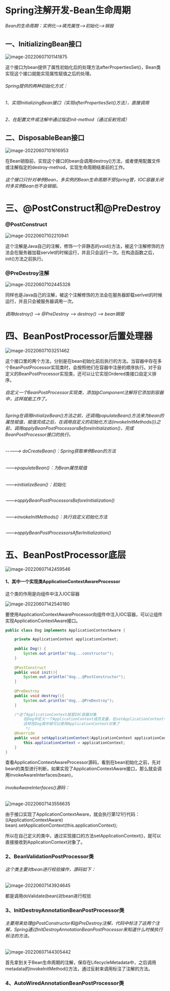 # Spring注解开发-Bean生命周期

###### Bean的生命周期：实例化-->填充属性-->初始化-->销毁

## 一、InitializingBean接口

![image-20220607101141875](C:\Users\HP\AppData\Roaming\Typora\typora-user-images\image-20220607101141875.png)

​	这个接口为bean提供了属性初始化后的处理方法afterPropertiesSet()，Bean类实现这个接口就能实现属性赋值之后的处理。

###### 	Spring提供的两种初始化方式：

###### 			1、实现InitializingBean接口（实现afterPropertiesSet()方法），直接调用

###### 			2、在配置文件或注解中通过指定init-method（通过反射完成）



## 二、DisposableBean接口

![image-20220607101616953](C:\Users\HP\AppData\Roaming\Typora\typora-user-images\image-20220607101616953.png)

​	在Bean销毁前，实现这个接口的bean会调用destroy()方法，或者使用配置文件或注解指定的destroy-method，实现生命周期结束前的工作。

###### 	这个接口只针对单例Bean，多实例的Bean生命周期不受Spring管，IOC容器关闭时多实例Bean也不会销毁。



# 三、@PostConstruct和@PreDestroy

### @PostConstruct

![image-20220607102210941](C:\Users\HP\AppData\Roaming\Typora\typora-user-images\image-20220607102210941.png)

这个注解是Java自己的注解，修饰一个非静态的void()方法，被这个注解修饰的方法会在服务器加载servlet的时候运行，并且只会运行一次。在构造函数之后，init()方法之前执行。



### @PreDestroy注解

![image-20220607102445328](C:\Users\HP\AppData\Roaming\Typora\typora-user-images\image-20220607102445328.png)

同样也是Java自己的注解，被这个注解修饰的方法会在服务器卸载serlvet的时候运行，并且只会被服务器调用一次。

###### 调用destroy() --> @PreDestroy --> destroy() --> bean销毁



# 四、BeanPostProcessor后置处理器

![image-20220607103251462](C:\Users\HP\AppData\Roaming\Typora\typora-user-images\image-20220607103251462.png)

这个接口里的两个方法，分别是在bean初始化前后执行的方法。当容器中存在多个BeanPostProcessor实现类时，会按照他们在容器中注册的顺序执行。对于自定义的BeanPostProcessor实现类，还可以让它实现Ordered类接口自定义排序。

###### 自定义一个BeanPostProcessor实现类，添加@Component注解将它添加到容器中，这样就能工作了。

###### Spring在调用initializeBean()方法之前，还调用populateBean()方法来为bean的属性赋值，赋值完成之后，在调用自定义的初始化方法(invokeInitMethods())之前，调用applyBeanPostProcessorsBeforeInitialization()，完成BeanPostProcessor接口的执行。

###### -----> doCreateBean()：Spring获取单例Bean的方法

###### 		--->populateBean()：为Bean属性赋值

###### 		--->initializeBean()：初始化

###### 				--->applyBeanPostProcessorsBeforeInitialization()

###### 				--->invokeInitMethods()：执行自定义初始化方法

###### 				--->applyBeanPostProcessorsAfterInitialization()

# 五、BeanPostProcessor底层

![image-20220607142459546](C:\Users\HP\AppData\Roaming\Typora\typora-user-images\image-20220607142459546.png)

#### 1、其中一个实现类ApplicationContextAwareProcessor

这个类的作用是向组件中注入IOC容器

![image-20220607142540180](C:\Users\HP\AppData\Roaming\Typora\typora-user-images\image-20220607142540180.png)

要使用ApplicationContextAwareProcessor向组件中注入IOC容器，可以让组件实现ApplicationContextAware接口。

```java
public class Dog implements ApplicationContextAware {

    private ApplicationContext applicationContext;
    
    public Dog() {
        System.out.println("dog...constructor");
    }
    
    @PostConstruct
    public void init(){
        System.out.println("dog...@PostConstructor");
    }
    
    @PreDestroy
    public void destroy(){
        System.out.println("dog...@PreDestroy");
    }

    /*这个ApplicationContext就是IOC容器对象
        在Dog中定义一个ApplicationContext成员变量，在setApplicationContext中赋值
        这样在Dog类中就可以使用ApplicationContext对象了
         */
    @Override
    public void setApplicationContext(ApplicationContext applicationContext) throws BeansException {
        this.applicationContext = applicationContext;
    }
}
```

查看ApplicationContextAwareProcessor源码，看到在bean初始化之前，先对bean的类型进行判断，如果实现了ApplicationContextAware接口，那么就会调用invokeAwareInterfaces(bean)，

###### invokeAwareInterfaces()源码：

![image-20220607143556635](C:\Users\HP\AppData\Roaming\Typora\typora-user-images\image-20220607143556635.png)

由于接口实现了ApplicationContextAware，就会执行第121行代码：((ApplicationContextAware) bean).setApplicationContext(this.applicationContext);

所以在自己定义的类中，通过实现接口的方法setApplicationContext()，就可以直接接收到ApplicationContext对象了。

### 2、BeanValidationPostProcessor类

###### 这个类主要对bean进行校验操作，源码如下：

![image-20220607143924645](C:\Users\HP\AppData\Roaming\Typora\typora-user-images\image-20220607143924645.png)

都是调用doValidate(bean)对bean进行校验

### 3、InitDestroyAnnotationBeanPostProcessor类

###### 主要用来处理@PostConstructor和@PreDestroy注解，代码中标注了这两个注解，Spring通过InitDestroyAnnotationBeanPostProcessor来知道什么时候执行标注的方法。

![image-20220607144305442](C:\Users\HP\AppData\Roaming\Typora\typora-user-images\image-20220607144305442.png)

首先拿到关于Bean生命周期的注解，保存在LifecycleMetadata中，之后调用metadata的invokeInitMethod()方法，通过反射来调用标注了注解的方法。

### 4、AutoWiredAnnotationBeanPostProcessor类

